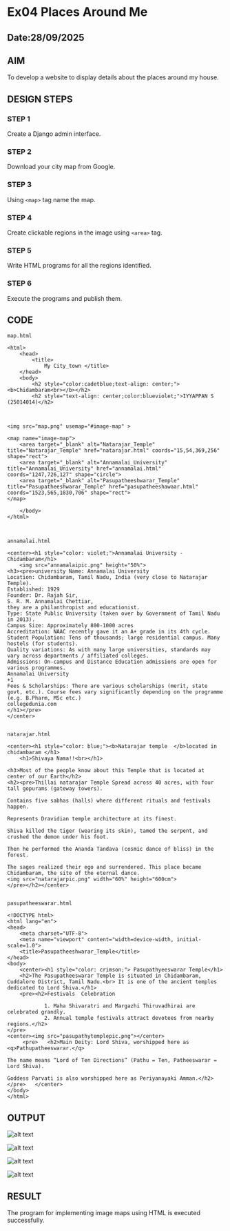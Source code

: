 # Ex04 Places Around Me
## Date:28/09/2025

## AIM
To develop a website to display details about the places around my house.

## DESIGN STEPS

### STEP 1
Create a Django admin interface.

### STEP 2
Download your city map from Google.

### STEP 3
Using ```<map>``` tag name the map.

### STEP 4
Create clickable regions in the image using ```<area>``` tag.

### STEP 5
Write HTML programs for all the regions identified.

### STEP 6
Execute the programs and publish them.

## CODE
```
map.html

<html>
    <head>
        <title>
            My City_town </title>
    </head>
    <body>
        <h2 style="color:cadetblue;text-align: center;"><b>Chidambaram<br></b></h2>
        <h2 style="text-align: center;color:blueviolet;">IYYAPPAN S (25014014)</h2>
   


<img src="map.png" usemap="#image-map" >

<map name="image-map">
    <area target="_blank" alt="Natarajar_Temple" title="Natarajar_Temple" href="natarajar.html" coords="15,54,369,256" shape="rect">
    <area target="_blank" alt="Annamalai_University" title="Annamalai_University" href="annamalai.html" coords="1247,726,127" shape="circle">
    <area target="_blank" alt="Pasupatheeshwarar_Temple" title="Pasupatheeshwarar_Temple" href="pasupatheeshawaar.html" coords="1523,565,1830,706" shape="rect">
</map>
     
    </body>
</html>



annamalai.html

<center><h1 style="color: violet;">Annamalai University - Chidambaram</h1>
    <img src="annamalaipic.png" height="50%">
<h3><pre>university Name: Annamalai University
Location: Chidambaram, Tamil Nadu, India (very close to Natarajar Temple).
Established: 1929
Founder: Dr. Rajah Sir,
S. R. M. Annamalai Chettiar,
they are a philanthropist and educationist.
Type: State Public University (taken over by Government of Tamil Nadu in 2013).
Campus Size: Approximately 800-1000 acres
Accreditation: NAAC recently gave it an A+ grade in its 4th cycle.
Student Population: Tens of thousands; large residential campus. Many hostels (for students). 
Quality variations: As with many large universities, standards may vary across departments / affiliated colleges.
Admissions: On-campus and Distance Education admissions are open for various programmes. 
Annamalai University
+1
Fees & Scholarships: There are various scholarships (merit, state govt, etc.). Course fees vary significantly depending on the programme (e.g. B.Pharm, MSc etc.) 
collegedunia.com
</h1></pre>
</center>


natarajar.html

<center><h1 style="color: blue;"><b>Natarajar temple  </b>located in chidambaram </h1>
    <h1>Shivaya Nama!!<br></h1>

<h3>Most of the people know about this Temple that is located at center of our Earth</h2>
<h2><pre>Thillai natarajar Temple Spread across 40 acres, with four tall gopurams (gateway towers).

Contains five sabhas (halls) where different rituals and festivals happen.

Represents Dravidian temple architecture at its finest.

Shiva killed the tiger (wearing its skin), tamed the serpent, and crushed the demon under his foot.

Then he performed the Ananda Tandava (cosmic dance of bliss) in the forest.

The sages realized their ego and surrendered. This place became Chidambaram, the site of the eternal dance.
<img src="natarajarpic.png" width="60%" height="600cm">
</pre></h2></center>


pasupatheeswarar.html

<!DOCTYPE html>
<html lang="en">
<head>
    <meta charset="UTF-8">
    <meta name="viewport" content="width=device-width, initial-scale=1.0">
    <title>Pasupatheeshwarar_Temple</title>
</head>
<body>
    <center><h1 style="color: crimson;"> Pasupathyeeswarar Temple</h1>
    <h2>The Pasupatheeswarar Temple is situated in Chidambaram, Cuddalore District, Tamil Nadu.<br> It is one of the ancient temples dedicated to Lord Shiva.</h1>
    <pre><h2>Festivals  Celebration 

            1. Maha Shivaratri and Margazhi Thiruvadhirai are celebrated grandly.
            2. Annual temple festivals attract devotees from nearby regions.</h2>
</pre>
<center><img src="pasupathytemplepic.png"></center>
     <pre>   <h2>Main Deity: Lord Shiva, worshipped here as  <q>Pathupatheeswarar.</q>

The name means “Lord of Ten Directions” (Pathu = Ten, Patheeswarar = Lord Shiva).

Goddess Parvati is also worshipped here as Periyanayaki Amman.</h2> </pre>   </center>
</body>
</html>

```
## OUTPUT

![alt text](../resmap.png)

![alt text](../resannamalai.png)

![alt text](../resnatarajar.png)

![alt text](../respasupathy.png)

## RESULT
The program for implementing image maps using HTML is executed successfully.
